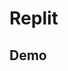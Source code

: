 # Replit

## Demo

<Replit user="FuckDoctors" repl="Java-Test" :darkmode="isDarkmode" />

<Replit user="FuckDoctors" repl="Java-Test" file="Main.java" :darkmode="isDarkmode" />

<Replit user="FuckDoctors" repl="Java-Test" auto-load :darkmode="isDarkmode" />

<Replit link="https://replit.com/@FuckDoctors/Java-Test" :darkmode="isDarkmode" />

<Replit link="https://replit.com/@FuckDoctors/Java-Test#Main.java" :darkmode="isDarkmode" />

<script setup lang="ts">
import { useDarkMode } from "@vuepress/theme-default/client";

const isDarkMode = useDarkMode();
</script>
